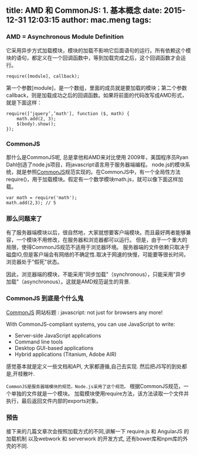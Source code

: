 title: AMD 和 CommonJS: 1. 基本概念
date: 2015-12-31 12:03:15
author: mac.meng
tags:
---
### AMD = Asynchronous Module Definition

它采用异步方式加载模块，模块的加载不影响它后面语句的运行。所有依赖这个模块的语句，都定义在一个回调函数中，等到加载完成之后，这个回调函数才会运行。

```
require([module], callback);

```
第一个参数[module]，是一个数组，里面的成员就是要加载的模块；第二个参数callback，则是加载成功之后的回调函数。如果将前面的代码改写成AMD形式，就是下面这样：

```
require([‘jquery’,’math'], function ($, math) {
	math.add(2, 3);
	$(body).show();
});
```

### CommonJS 
那什么是CommonJS呢, 总是拿他和AMD来对比使用
2009年，美国程序员Ryan Dahl创造了node.js项目，将javascript语言用于服务器端编程。
node.js的模块系统，就是参照[CommonJS](http://wiki.commonjs.org/wiki/Modules/1.1)规范实现的。在CommonJS中，有一个全局性方法require()，用于加载模块。假定有一个数学模块math.js，就可以像下面这样加载。
```
var math = require('math');
math.add(2,3); // 5
```

### 那么问题来了
有了服务器端模块以后，很自然地，大家就想要客户端模块。而且最好两者能够兼容，一个模块不用修改，在服务器和浏览器都可以运行。
但是，由于一个重大的局限，使得CommonJS规范不适用于浏览器环境。
服务器端的文件依赖只取决于磁盘IO,但是客户端会有网络的不确定性.取决于网速的快慢，可能要等很长时间，浏览器处于"假死"状态。

因此，浏览器端的模块，不能采用"同步加载"（synchronous），只能采用"异步加载"（asynchronous）。这就是AMD规范诞生的背景.

### CommonJS 到底是个什么鬼

[CommonJS](http://www.commonjs.org/) 网站标题 : javascript: not just for browsers any more!

With CommonJS-compliant systems, you can use JavaScript to write:


* Server-side JavaScript applications
* Command line tools
* Desktop GUI-based applications
* Hybrid applications (Titanium, Adobe AIR)

感觉基本就是定义一些文档和API, 大家都遵循,自己去实现. 然后把JS写的到处都是,开枝散叶.

`CommonJS是服务器端模块的规范，Node.js采用了这个规范。`
根据CommonJS规范，一个单独的文件就是一个模块。 加载模块使用require方法，该方法读取一个文件并执行，最后返回文件内部的exports对象。

### 预告
接下来的几篇文章次会按照加载方式的不同,讲解一下 require.js 和 AngularJS 的加载机制 以及webwork 和 serverwork 的开发方式, 还有bower库和npm库的外壳的不同.